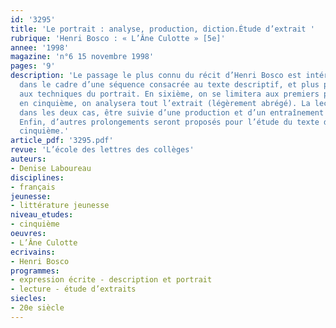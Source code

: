 ```yaml
---
id: '3295'
title: 'Le portrait : analyse, production, diction.Étude d’extrait '
rubrique: 'Henri Bosco : « L’Âne Culotte » [5e]'
annee: '1998'
magazine: 'n°6 15 novembre 1998'
pages: '9'
description: 'Le passage le plus connu du récit d’Henri Bosco est intéressant à analyser
  dans le cadre d’une séquence consacrée au texte descriptif, et plus précisément
  aux techniques du portrait. En sixième, on se limitera aux premiers paragraphes,
  en cinquième, on analysera tout l’extrait (légèrement abrégé). La lecture peut,
  dans les deux cas, être suivie d’une production et d’un entraînement à la diction.
  Enfin, d’autres prolongements seront proposés pour l’étude du texte descriptif en
  cinquième.'
article_pdf: '3295.pdf'
revue: 'L’école des lettres des collèges'
auteurs:
- Denise Laboureau
disciplines:
- français
jeunesse:
- littérature jeunesse
niveau_etudes:
- cinquième
oeuvres:
- L’Âne Culotte
ecrivains:
- Henri Bosco
programmes:
- expression écrite - description et portrait
- lecture - étude d’extraits
siecles:
- 20e siècle
---
```

